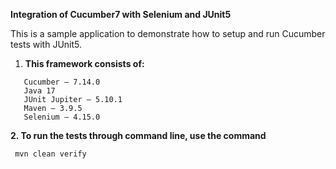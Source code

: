 **Integration of Cucumber7 with Selenium and JUnit5**

This is a sample application to demonstrate how to setup and run Cucumber tests with JUnit5.

1. **This framework consists of:**<br>
````
   Cucumber – 7.14.0 
   Java 17
   JUnit Jupiter – 5.10.1
   Maven – 3.9.5
   Selenium – 4.15.0
````

**2. To run the tests through command line, use the command**
````  
 mvn clean verify
````   